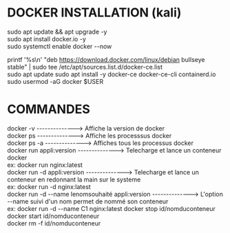 
# DOCKER INSTALLATION (kali)  
  
  sudo apt update && apt upgrade -y  
  sudo apt install docker.io -y  
  sudo systemctl enable docker --now  
  
  printf '%s\n' "deb https://download.docker.com/linux/debian bullseye stable" |
  sudo tee /etc/apt/sources.list.d/docker-ce.list  
  sudo apt update
  sudo apt install -y docker-ce docker-ce-cli containerd.io  
  sudo usermod -aG docker $USER
  



# COMMANDES  
  
  docker -v       -------------->                         Affiche la version de docker  
  docker ps       -------------->                         Affiche les processsus docker  
  docker ps -a    -------------->                         Affiches tous les processus docker  
  docker run appli:version     -------------->        Telecharge et lance un conteneur docker  
  ex: docker run nginx:latest  
  docker run -d appli:version      -------------->   Telecharge et lance un conteneur en redonnant la main sur le systeme  
  ex: docker run -d nginx:latest  
  docker run -d --name lenomsouhaité appli:version --------------> L'option --name suivi d'un nom permet de nommé son conteneur  
  ex: docker run -d --name C1 nginx:latest
  docker stop id/nomduconteneur  
  docker start id/nomduconteneur  
  docker rm -f id/nomduconteneur
 

